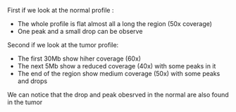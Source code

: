 First if we look at the normal profile :
 - The whole profile is flat almost all a long the region (50x coverage)
 - One peak and a small drop can be observe
 
Second if we look at the tumor profile:
 - The first 30Mb show hiher coverage (60x)
 - The next 5Mb show a reduced coverage (40x) with some peaks in it
 - The end of the region show medium coverage (50x) with some peaks and drops
 
We can notice that the drop and peak obesrved in the normal are also found in the tumor